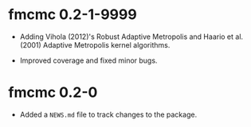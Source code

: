 # fmcmc 0.2-1-9999

* Adding Vihola (2012)'s Robust Adaptive Metropolis and Haario et al. (2001)
  Adaptive Metropolis kernel algorithms.

* Improved coverage and fixed minor bugs.


# fmcmc 0.2-0

* Added a `NEWS.md` file to track changes to the package.
